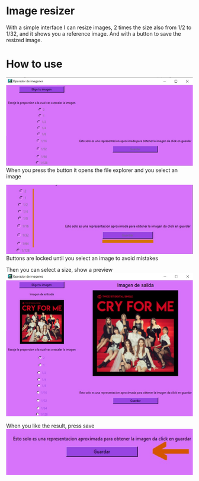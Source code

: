 # Image resizer

With a simple interface I can resize images, 2 times the size also from 1/2 to 1/32, and it shows you a reference image.
And with a button to save the resized image.


# How to use
![alt text](https://github.com/upiita-Emma-d/image_resizer/blob/main/pictures_shows/interface.jpg)
When you press the button it opens the file explorer and you select an image

![alt text](https://github.com/upiita-Emma-d/image_resizer/blob/main/pictures_shows/buttons_block.jpg)
Buttons are locked until you select an image to avoid mistakes

Then you can select a size, show a preview
![alt text](https://github.com/upiita-Emma-d/image_resizer/blob/main/pictures_shows/operation_selec.jpg)

When you like the result, press save
![alt text](https://github.com/upiita-Emma-d/image_resizer/blob/main/pictures_shows/guardar.jpg)

